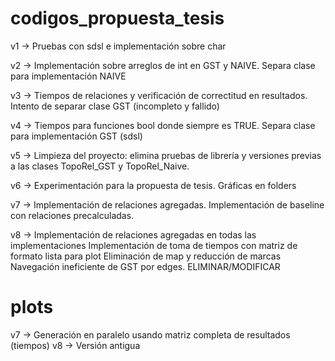 # codigos_propuesta_tesis

v1 -> 	Pruebas con sdsl e implementación sobre char

v2 -> 	Implementación sobre arreglos de int en GST y NAIVE. Separa clase para implementación NAIVE

v3 -> 	Tiempos de relaciones y verificación de correctitud en resultados. Intento de separar clase GST (incompleto y fallido)

v4 -> 	Tiempos para funciones bool donde siempre es TRUE. Separa clase para implementación GST (sdsl)

v5 -> 	Limpieza del proyecto: elimina pruebas de librería y versiones previas a las clases TopoRel_GST y TopoRel_Naive.

v6 -> 	Experimentación para la propuesta de tesis. Gráficas en folders 

v7 -> 
	Implementación de relaciones agregadas.
	Implementación de baseline con relaciones precalculadas.

v8 ->
	Implementación de relaciones agregadas en todas las implementaciones
	Implementación de toma de tiempos con matriz de formato lista para plot
	Eliminación de map y reducción de marcas
	Navegación ineficiente de GST por edges. ELIMINAR/MODIFICAR

# plots

v7 ->	Generación en paralelo usando matriz completa de resultados (tiempos)
v8 ->	Versión antigua